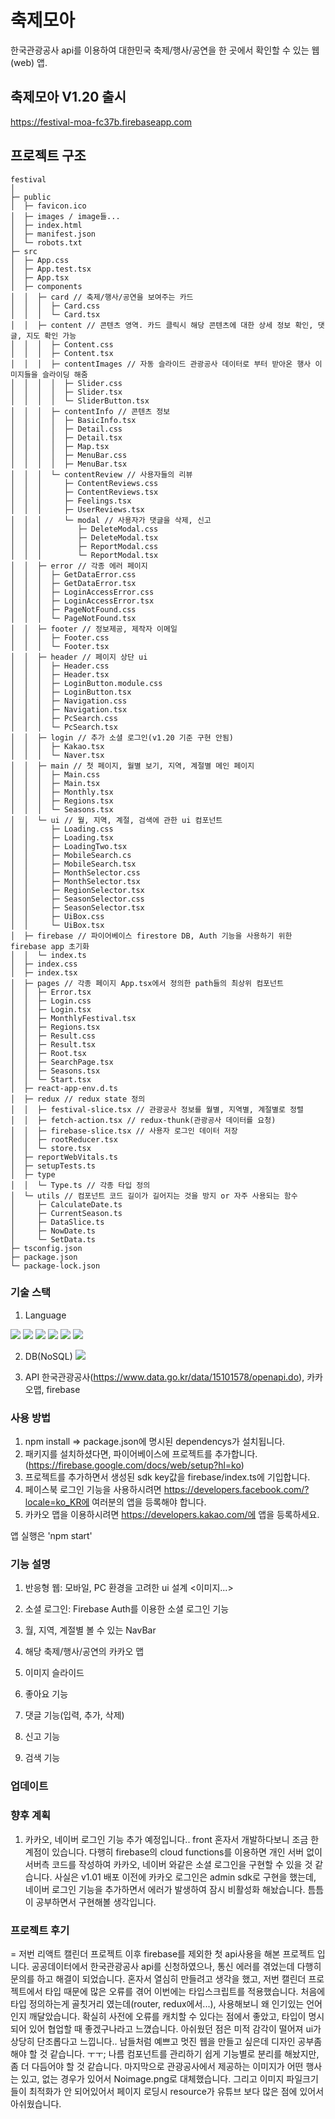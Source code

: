 # 축제모아

한국관광공사 api를 이용하여 대한민국 축제/행사/공연을 한 곳에서 확인할 수 있는 웹(web) 앱.

## 축제모아 V1.20 출시

https://festival-moa-fc37b.firebaseapp.com

## 프로젝트 구조

```
festival
│
├─ public
│  ├─ favicon.ico
│  ├─ images / image들...
│  ├─ index.html
│  ├─ manifest.json
│  └─ robots.txt
├─ src
│  ├─ App.css
│  ├─ App.test.tsx
│  ├─ App.tsx
│  ├─ components
│  │  ├─ card // 축제/행사/공연을 보여주는 카드
│  │  │  ├─ Card.css
│  │  │  └─ Card.tsx
│  │  ├─ content // 콘텐츠 영역. 카드 클릭시 해당 콘텐츠에 대한 상세 정보 확인, 댓글, 지도 확인 가능
│  │  │  ├─ Content.css
│  │  │  ├─ Content.tsx
│  │  │  ├─ contentImages // 자동 슬라이드 관광공사 데이터로 부터 받아온 행사 이미지들을 슬라이딩 해줌
│  │  │  │  ├─ Slider.css
│  │  │  │  ├─ Slider.tsx
│  │  │  │  └─ SliderButton.tsx
│  │  │  ├─ contentInfo // 콘텐츠 정보
│  │  │  │  ├─ BasicInfo.tsx
│  │  │  │  ├─ Detail.css
│  │  │  │  ├─ Detail.tsx
│  │  │  │  ├─ Map.tsx
│  │  │  │  ├─ MenuBar.css
│  │  │  │  ├─ MenuBar.tsx
│  │  │  └─ contentReview // 사용자들의 리뷰
│  │  │     ├─ ContentReviews.css
│  │  │     ├─ ContentReviews.tsx
│  │  │     ├─ Feelings.tsx
│  │  │     ├─ UserReviews.tsx
│  │  │     └─ modal // 사용자가 댓글을 삭제, 신고
│  │  │        ├─ DeleteModal.css
│  │  │        ├─ DeleteModal.tsx
│  │  │        ├─ ReportModal.css
│  │  │        └─ ReportModal.tsx
│  │  ├─ error // 각종 에러 페이지
│  │  │  ├─ GetDataError.css
│  │  │  ├─ GetDataError.tsx
│  │  │  ├─ LoginAccessError.css
│  │  │  ├─ LoginAccessError.tsx
│  │  │  ├─ PageNotFound.css
│  │  │  └─ PageNotFound.tsx
│  │  ├─ footer // 정보제공, 제작자 이메일
│  │  │  ├─ Footer.css
│  │  │  └─ Footer.tsx
│  │  ├─ header // 페이지 상단 ui
│  │  │  ├─ Header.css
│  │  │  ├─ Header.tsx
│  │  │  ├─ LoginButton.module.css
│  │  │  ├─ LoginButton.tsx
│  │  │  ├─ Navigation.css
│  │  │  ├─ Navigation.tsx
│  │  │  ├─ PcSearch.css
│  │  │  └─ PcSearch.tsx
│  │  ├─ login // 추가 소셜 로그인(v1.20 기준 구현 안됨)
│  │  │  ├─ Kakao.tsx
│  │  │  └─ Naver.tsx
│  │  ├─ main // 첫 페이지, 월별 보기, 지역, 계절별 메인 페이지
│  │  │  ├─ Main.css
│  │  │  ├─ Main.tsx
│  │  │  ├─ Monthly.tsx
│  │  │  ├─ Regions.tsx
│  │  │  └─ Seasons.tsx
│  │  └─ ui // 월, 지역, 계절, 검색에 관한 ui 컴포넌트
│  │     ├─ Loading.css
│  │     ├─ Loading.tsx
│  │     ├─ LoadingTwo.tsx
│  │     ├─ MobileSearch.cs
│  │     ├─ MobileSearch.tsx
│  │     ├─ MonthSelector.css
│  │     ├─ MonthSelector.tsx
│  │     ├─ RegionSelector.tsx
│  │     ├─ SeasonSelector.css
│  │     ├─ SeasonSelector.tsx
│  │     ├─ UiBox.css
│  │     └─ UiBox.tsx
│  ├─ firebase // 파이어베이스 firestore DB, Auth 기능을 사용하기 위한 firebase app 초기화
│  │  └─ index.ts
│  ├─ index.css
│  ├─ index.tsx
│  ├─ pages // 각종 페이지 App.tsx에서 정의한 path들의 최상위 컴포넌트
│  │  ├─ Error.tsx
│  │  ├─ Login.css
│  │  ├─ Login.tsx
│  │  ├─ MonthlyFestival.tsx
│  │  ├─ Regions.tsx
│  │  ├─ Result.css
│  │  ├─ Result.tsx
│  │  ├─ Root.tsx
│  │  ├─ SearchPage.tsx
│  │  ├─ Seasons.tsx
│  │  └─ Start.tsx
│  ├─ react-app-env.d.ts
│  ├─ redux // redux state 정의
│  │  ├─ festival-slice.tsx // 관광공사 정보를 월별, 지역별, 계절별로 정렬
│  │  ├─ fetch-action.tsx // redux-thunk(관광공사 데이터를 요청)
│  │  ├─ firebase-slice.tsx // 사용자 로그인 데이터 저장
│  │  ├─ rootReducer.tsx
│  │  └─ store.tsx
│  ├─ reportWebVitals.ts
│  ├─ setupTests.ts
│  ├─ type
│  │  └─ Type.ts // 각종 타입 정의
│  └─ utils // 컴포넌트 코드 길이가 길어지는 것을 방지 or 자주 사용되는 함수
│     ├─ CalculateDate.ts
│     ├─ CurrentSeason.ts
│     ├─ DataSlice.ts
│     ├─ NowDate.ts
│     └─ SetData.ts
├─ tsconfig.json
├─ package.json
└─ package-lock.json
```

### 기술 스택

1. Language
<div style={{display: flex}}>
  <img src="https://img.shields.io/badge/html5-E34F26?style=for-the-badge&logo=html5&logoColor=white">
  <img src="https://img.shields.io/badge/css-1572B6?style=for-the-badge&logo=css3&logoColor=white">
  <img src="https://img.shields.io/badge/javascript-F7DF1E?style=for-the-badge&logo=javascript&logoColor=black">
  <img src="https://img.shields.io/badge/react-61DAFB?style=for-the-badge&logo=react&logoColor=black">
  <img src="https://img.shields.io/badge/tyoescript-3178C6?style=for-the-badge&logo=react&logoColor=black">
  <img src="https://img.shields.io/badge/redux-764ABC?style=for-the-badge&logo=react&logoColor=black">
</div>

2. DB(NoSQL)
   <img src="https://img.shields.io/badge/firebase-FFCA28?style=for-the-badge&logo=react&logoColor=black">

3. API
   한국관광공사(https://www.data.go.kr/data/15101578/openapi.do),
   카카오맵, firebase

### 사용 방법

1. npm install => package.json에 명시된 dependencys가 설치됩니다.
2. 패키지를 설치하셨다면, 파이어베이스에 프로젝트를 추가합니다. (https://firebase.google.com/docs/web/setup?hl=ko)
3. 프로젝트를 추가하면서 생성된 sdk key값을 firebase/index.ts에 기입합니다.
4. 페이스북 로그인 기능을 사용하시려면 https://developers.facebook.com/?locale=ko_KR에 여러분의 앱을 등록해야 합니다.
5. 카카오 맵을 이용하시려면 https://developers.kakao.com/에 앱을 등록하세요.

앱 실행은 'npm start'

### 기능 설명

1.  반응형 웹: 모바일, PC 환경을 고려한 ui 설계
    <이미지...>
2.  소셜 로그인: Firebase Auth를 이용한 소셜 로그인 기능

3.  월, 지역, 계절별 볼 수 있는 NavBar

4.  해당 축제/행사/공연의 카카오 맵

5.  이미지 슬라이드

6.  좋아요 기능

7.  댓글 기능(입력, 추가, 삭제)

8.  신고 기능

9.  검색 기능

### 업데이트



### 향후 계획

1. 카카오, 네이버 로그인 기능 추가 예정입니다.. front 혼자서 개발하다보니 조금 한계점이 있습니다. 다행히 firebase의 cloud functions를 이용하면 개인 서버 없이 서버측 코드를 작성하여 카카오, 네이버 와같은 소셜 로그인을 구현할 수 있을 것 같습니다. 사실은 v1.01 배포 이전에 카카오 로그인은 admin sdk로 구현을 했는데, 네이버 로그인 기능을 추가하면서 에러가 발생하여 잠시 비활성화 해놨습니다. 틈틈이 공부하면서 구현해볼 생각입니다.

### 프로젝트 후기

= 저번 리액트 캘린더 프로젝트 이후 firebase를 제외한 첫 api사용을 해본 프로젝트 입니다. 공공데이터에서 한국관광공사 api를 신청하였으나, 통신 에러를 겪었는데 다행히 문의를 하고 해결이 되었습니다.
혼자서 열심히 만들려고 생각을 했고, 저번 캘린더 프로젝트에서 타입 때문에 많은 오류를 겪어 이번에는 타입스크립트를 적용했습니다. 처음에 타입 정의하는게 골칫거리 였는데(router, redux에서...), 사용해보니 왜 인기있는 언어인지 깨달았습니다. 확실히 사전에 오류를 캐치할 수 있다는 점에서 좋았고, 타입이 명시되어 있어 협업할 때 좋겠구나라고 느꼈습니다. 아쉬웠던 점은 미적 감각이 떨어져 ui가 상당히 단조롭다고 느낍니다.. 남들처럼 예쁘고 멋진 웹을 만들고 싶은데 디자인 공부좀 해야 할 것 같습니다. ㅜㅜ; 나름 컴포넌트를 관리하기 쉽게 기능별로 분리를 해놨지만, 좀 더 다듬어야 할 것 같습니다. 마지막으로 관광공사에서 제공하는 이미지가 어떤 행사는 있고, 없는 경우가 있어서 Noimage.png로 대체했습니다. 그리고 이미지 파일크기들이 최적화가 안 되어있어서 페이지 로딩시 resource가 유튜브 보다 많은 점에 있어서 아쉬웠습니다.
